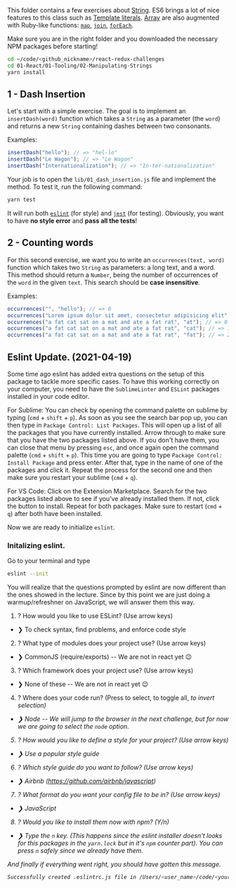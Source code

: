 This folder contains a few exercises about [String](https://developer.mozilla.org/en-US/docs/Web/JavaScript/Reference/Global_Objects/String). ES6 brings a lot of nice features to this class such as [Template literals](https://developer.mozilla.org/en-US/docs/Web/JavaScript/Reference/Template_literals). [Array](https://developer.mozilla.org/en-US/docs/Web/JavaScript/Reference/Global_Objects/Array) are also augmented with Ruby-like functions: [`map`](https://developer.mozilla.org/en-US/docs/Web/JavaScript/Reference/Global_Objects/Array/map), [`join`](https://developer.mozilla.org/en-US/docs/Web/JavaScript/Reference/Global_Objects/Array/join), [`forEach`](https://developer.mozilla.org/en-US/docs/Web/JavaScript/Reference/Global_Objects/Array/forEach).

Make sure you are in the right folder and you downloaded the necessary NPM packages before starting!

```bash
cd ~/code/<github_nickname>/react-redux-challenges
cd 01-React/01-Tooling/02-Manipulating-Strings
yarn install
```

## 1 - Dash Insertion

Let's start with a simple exercise. The goal is to implement an `insertDash(word)` function which takes a `String` as a parameter (the `word`) and returns a new `String` containing dashes between two consonants.

Examples:

```js
insertDash("hello"); // => "hel-lo"
insertDash("Le Wagon"); // => "Le Wagon"
insertDash("Internationalization"); // => "In-ter-nationalization"
```

Your job is to open the `lib/01_dash_insertion.js` file and implement the method. To test it, run the following command:

```bash
yarn test
```

It will run both [`eslint`](https://eslint.org/) (for style) and [`jest`](https://facebook.github.io/jest/) (for testing). Obviously, you want to have **no style error** and **pass all the tests**!

## 2 - Counting words

For this second exercise, we want you to write an `occurrences(text, word)` function which takes two `String` as parameters: a long text, and a word. This method should return a `Number`, being the number of occurrences of the `word` in the given `text`. This search should be **case insensitive**.

Examples:

```js
occurrences("", "hello"); // => 0
occurrences("Lorem ipsum dolor sit amet, consectetur adipisicing elit", "lorem"); // => 1
occurrences("a fat cat sat on a mat and ate a fat rat", "at"); // => 0
occurrences("a fat cat sat on a mat and ate a fat rat", "cat"); // => 1
occurrences("a fat cat sat on a mat and ate a fat rat", "fat"); // => 2
```




## Eslint Update. (2021-04-19)
Some time ago eslint has added extra questions on the setup of this package to tackle more specific cases. To have this working correctly on your computer, you need to have the `SublimeLinter` and `ESLint` packages installed in your code editor.

For Sublime:
You can check by opening the command palette on sublime by typing (`cmd` + `shift` + `p`).
As soon as you see the search bar pop up, you can then type in `Package Control: List Packages`. This will open up a list of all the packages that you have currently installed. Arrow through to make sure that you have the two packages listed above. If you don't have them, you can close that menu by pressing `esc`, and once again open the command palette (`cmd` + `shift` + `p`). This time you are going to type `Package Control: Install Package` and press enter. After that, type in the name of one of the packages and click it. Repeat the process for the second one and then make sure you restart your sublime (`cmd` + `q`).

For VS Code:
Click on the Extension Marketplace. Search for the two packages listed above to see if you’ve already installed them. If not, click the button to install. Repeat for both packages. Make sure to restart (`cmd` + `q`) after both have been installed.

Now we are ready to initialize `eslint`.


### Initalizing eslint.

Go to your terminal and type
```bash
eslint --init
```

You will realize that the questions prompted by eslint are now different than the ones showed in the lecture. Since by this point we are just doing a warmup/refreshner on JavaScript, we will answer them this way.

1. ? How would you like to use ESLint? (Use arrow keys)
- ❯ To check syntax, find problems, and enforce code style

2. ? What type of modules does your project use? (Use arrow keys)
- ❯ CommonJS (require/exports)  -- We are not in react yet 😉

3. ? Which framework does your project use? (Use arrow keys)
- ❯ None of these -- We are not in react yet 😉

4. ? Where does your code run? (Press <space> to select, <a> to toggle all, <i> to invert selection)
- ❯ Node -- We will jump to the browser in the next challenge, but for now we are going to select the `node` option.

5. ? How would you like to define a style for your project? (Use arrow keys)
- ❯ Use a popular style guide

6. ? Which style guide do you want to follow? (Use arrow keys)
- ❯ Airbnb (https://github.com/airbnb/javascript)

7. ? What format do you want your config file to be in? (Use arrow keys)
- ❯ JavaScript

8. ? Would you like to install them now with npm? (Y/n)
- ❯ Type the `n` key. (This happens since the eslint installer doesn't looks for this packages in the `yarn.lock` but in it's `npm` counter part). You can press `n` safely since we already have them.

And finally if everything went right, you should have gotten this message.
```bash
Successfully created .eslintrc.js file in /Users/<user_name>/code/<your_github_user_name>/react-redux-challenges/01-React/01-Tooling/02-Manipulating-Strings
```
